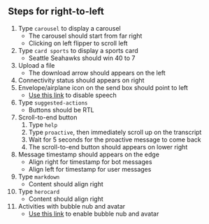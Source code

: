 ## Steps for right-to-left

1. Type `carousel` to display a carousel
   - The carousel should start from far right
   - Clicking on left flipper to scroll left
1. Type `card sports` to display a sports card
   - Seattle Seahawks should win 40 to 7
1. Upload a file
   - The download arrow should appears on the left
1. Connectivity status should appears on right
1. Envelope/airplane icon on the send box should point to left
   - [Use this link](index.html?customization=right-to-left&options=no-speech) to disable speech
1. Type `suggested-actions`
   - Buttons should be RTL
1. Scroll-to-end button
   1. Type `help`
   1. Type `proactive`, then immediately scroll up on the transcript
   1. Wait for 5 seconds for the proactive message to come back
   1. The scroll-to-end button should appears on lower right
1. Message timestamp should appears on the edge
   - Align right for timestamp for bot messages
   - Align left for timestamp for user messages
1. Type `markdown`
   - Content should align right
1. Type `herocard`
   - Content should align right
1. Activities with bubble nub and avatar
   - [Use this link](index.html?customization=right-to-left&options=avatar) to enable bubble nub and avatar
